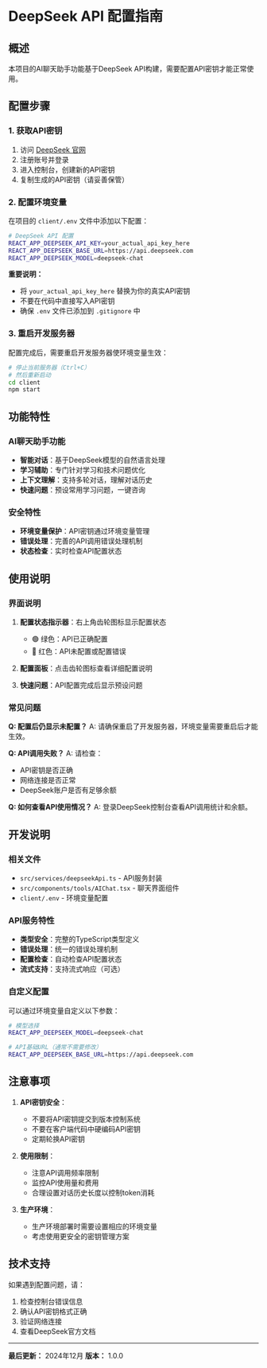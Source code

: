 # DeepSeek API 配置指南

## 概述

本项目的AI聊天助手功能基于DeepSeek API构建，需要配置API密钥才能正常使用。

## 配置步骤

### 1. 获取API密钥

1. 访问 [DeepSeek 官网](https://platform.deepseek.com/)
2. 注册账号并登录
3. 进入控制台，创建新的API密钥
4. 复制生成的API密钥（请妥善保管）

### 2. 配置环境变量

在项目的 `client/.env` 文件中添加以下配置：

```bash
# DeepSeek API 配置
REACT_APP_DEEPSEEK_API_KEY=your_actual_api_key_here
REACT_APP_DEEPSEEK_BASE_URL=https://api.deepseek.com
REACT_APP_DEEPSEEK_MODEL=deepseek-chat
```

**重要说明：**
- 将 `your_actual_api_key_here` 替换为你的真实API密钥
- 不要在代码中直接写入API密钥
- 确保 `.env` 文件已添加到 `.gitignore` 中

### 3. 重启开发服务器

配置完成后，需要重启开发服务器使环境变量生效：

```bash
# 停止当前服务器（Ctrl+C）
# 然后重新启动
cd client
npm start
```

## 功能特性

### AI聊天助手功能

- **智能对话**：基于DeepSeek模型的自然语言处理
- **学习辅助**：专门针对学习和技术问题优化
- **上下文理解**：支持多轮对话，理解对话历史
- **快速问题**：预设常用学习问题，一键咨询

### 安全特性

- **环境变量保护**：API密钥通过环境变量管理
- **错误处理**：完善的API调用错误处理机制
- **状态检查**：实时检查API配置状态

## 使用说明

### 界面说明

1. **配置状态指示器**：右上角齿轮图标显示配置状态
   - 🟢 绿色：API已正确配置
   - 🔴 红色：API未配置或配置错误

2. **配置面板**：点击齿轮图标查看详细配置说明

3. **快速问题**：API配置完成后显示预设问题

### 常见问题

**Q: 配置后仍显示未配置？**
A: 请确保重启了开发服务器，环境变量需要重启后才能生效。

**Q: API调用失败？**
A: 请检查：
- API密钥是否正确
- 网络连接是否正常
- DeepSeek账户是否有足够余额

**Q: 如何查看API使用情况？**
A: 登录DeepSeek控制台查看API调用统计和余额。

## 开发说明

### 相关文件

- `src/services/deepseekApi.ts` - API服务封装
- `src/components/tools/AIChat.tsx` - 聊天界面组件
- `client/.env` - 环境变量配置

### API服务特性

- **类型安全**：完整的TypeScript类型定义
- **错误处理**：统一的错误处理机制
- **配置检查**：自动检查API配置状态
- **流式支持**：支持流式响应（可选）

### 自定义配置

可以通过环境变量自定义以下参数：

```bash
# 模型选择
REACT_APP_DEEPSEEK_MODEL=deepseek-chat

# API基础URL（通常不需要修改）
REACT_APP_DEEPSEEK_BASE_URL=https://api.deepseek.com
```

## 注意事项

1. **API密钥安全**：
   - 不要将API密钥提交到版本控制系统
   - 不要在客户端代码中硬编码API密钥
   - 定期轮换API密钥

2. **使用限制**：
   - 注意API调用频率限制
   - 监控API使用量和费用
   - 合理设置对话历史长度以控制token消耗

3. **生产环境**：
   - 生产环境部署时需要设置相应的环境变量
   - 考虑使用更安全的密钥管理方案

## 技术支持

如果遇到配置问题，请：

1. 检查控制台错误信息
2. 确认API密钥格式正确
3. 验证网络连接
4. 查看DeepSeek官方文档

---

**最后更新：** 2024年12月
**版本：** 1.0.0
